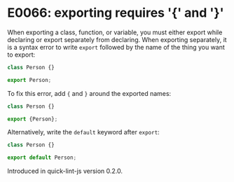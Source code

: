 # E0066: exporting requires '{' and '}'

When exporting a class, function, or variable, you must either export while
declaring or export separately from declaring. When exporting separately, it is
a syntax error to write `export` followed by the name of the thing you want to
export:

```javascript
class Person {}

export Person;
```

To fix this error, add `{` and `}` around the exported names:

```javascript
class Person {}

export {Person};
```

Alternatively, write the `default` keyword after `export`:

```javascript
class Person {}

export default Person;
```

Introduced in quick-lint-js version 0.2.0.
